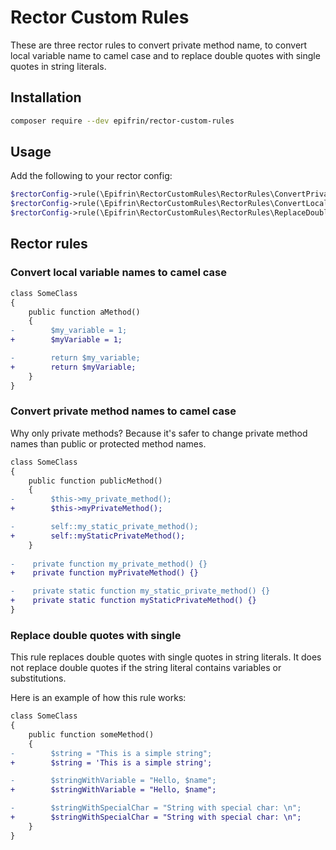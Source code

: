 # Rector Custom Rules
These are three rector rules to convert private method name, to convert local variable name to camel case and to replace double quotes with single quotes in string literals.

## Installation
```bash
composer require --dev epifrin/rector-custom-rules
```

## Usage
Add the following to your rector config:

```php
$rectorConfig->rule(\Epifrin\RectorCustomRules\RectorRules\ConvertPrivateMethodsNameToCamelCaseRector::class);
$rectorConfig->rule(\Epifrin\RectorCustomRules\RectorRules\ConvertLocalVariablesNameToCamelCaseRector::class);
$rectorConfig->rule(\Epifrin\RectorCustomRules\RectorRules\ReplaceDoubleQuotesWithSingleRector::class);
```

## Rector rules

### Convert local variable names to camel case
```diff
class SomeClass 
{
    public function aMethod() 
    {
-        $my_variable = 1;
+        $myVariable = 1;

-        return $my_variable;
+        return $myVariable;
    }
}
```

### Convert private method names to camel case
Why only private methods? Because it's safer to change private method names than public or protected method names.

```diff
class SomeClass 
{
    public function publicMethod() 
    {
-        $this->my_private_method();
+        $this->myPrivateMethod();

-        self::my_static_private_method();
+        self::myStaticPrivateMethod();
    }
    
-    private function my_private_method() {}
+    private function myPrivateMethod() {}

-    private static function my_static_private_method() {}
+    private static function myStaticPrivateMethod() {}
}
```

### Replace double quotes with single
This rule replaces double quotes with single quotes in string literals. It does not replace double quotes if the string literal contains variables or substitutions.

Here is an example of how this rule works:

```diff
class SomeClass
{
    public function someMethod()
    {
-        $string = "This is a simple string";
+        $string = 'This is a simple string';

-        $stringWithVariable = "Hello, $name";
+        $stringWithVariable = "Hello, $name";

-        $stringWithSpecialChar = "String with special char: \n";
+        $stringWithSpecialChar = "String with special char: \n";
    }
}